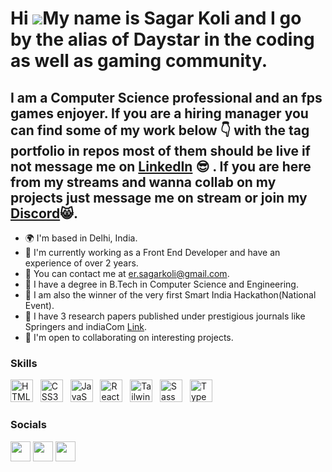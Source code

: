 Hi ![](https://user-images.githubusercontent.com/18350557/176309783-0785949b-9127-417c-8b55-ab5a4333674e.gif)My name is Sagar Koli and I go by the alias of Daystar in the coding as well as gaming community.
========================================================================================================================================

I am a Computer Science professional and an fps games enjoyer. If you are a hiring manager you can find some of my work below 👇 with the tag portfolio in repos most of them should be live if not message me on <a target="_blank" rel="noreferrer" href='https://www.linkedin.com/in/sagar-koli/'>LinkedIn</a> 😎 . If you are here from my streams and wanna collab on my projects just message me on stream or join my <a target="_blank" rel="noreferrer" href='https://discord.gg/DKWKpgd'>Discord</a>😸.
--------------------------

*   🌍  I'm based in Delhi, India.
*   💼  I'm currently working as a Front End Developer and have an experience of over 2 years.
*   📧  You can contact me at [er.sagarkoli@gmail.com](mailto:er.sagarkoli@gmail.com).
*   🧠  I have a degree in B.Tech in Computer Science and Engineering.
*   🥈  I am also the winner of the very first Smart India Hackathon(National Event).
*   📄  I have 3 research papers published under prestigious journals like Springers and indiaCom <a target="_blank" rel="noreferrer" href='https://www.linkedin.com/in/sagar-koli/details/publications/?profileUrn=urn%3Ali%3Afsd_profile%3AACoAACACK8gBUyHpvAS7Ds7GdGyFWX1Y38FmTh0'>Link</a>.
*   🤝  I'm open to collaborating on interesting projects.

### Skills

<p align="left">
<a href="https://developer.mozilla.org/en-US/docs/Glossary/HTML5" target="_blank" rel="noreferrer"><img src="https://raw.githubusercontent.com/danielcranney/readme-generator/main/public/icons/skills/html5-colored.svg" width="36" height="36" alt="HTML5" /></a> &nbsp;
<a href="https://www.w3.org/TR/CSS/#css" target="_blank" rel="noreferrer"><img src="https://raw.githubusercontent.com/danielcranney/readme-generator/main/public/icons/skills/css3-colored.svg" width="36" height="36" alt="CSS3" /></a> &nbsp;
 <a href="https://developer.mozilla.org/en-US/docs/Web/JavaScript" target="_blank" rel="noreferrer"><img src="https://raw.githubusercontent.com/danielcranney/readme-generator/main/public/icons/skills/javascript-colored.svg" width="36" height="36" alt="JavaScript" /></a> &nbsp;
<a href="https://reactjs.org/" target="_blank" rel="noreferrer"><img src="https://raw.githubusercontent.com/danielcranney/readme-generator/main/public/icons/skills/react-colored.svg" width="36" height="36" alt="React" /></a> &nbsp;
<a href="https://tailwindcss.com/" target="_blank" rel="noreferrer"><img src="https://raw.githubusercontent.com/danielcranney/readme-generator/main/public/icons/skills/tailwindcss-colored.svg" width="36" height="36" alt="TailwindCSS" /></a> &nbsp; <a href="https://sass-lang.com/" target="_blank" rel="noreferrer"><img src="https://raw.githubusercontent.com/danielcranney/readme-generator/main/public/icons/skills/sass-colored.svg" width="36" height="36" alt="Sass" /></a> &nbsp; <a href="https://www.typescriptlang.org/" target="_blank" rel="noreferrer"><img src="https://raw.githubusercontent.com/danielcranney/readme-generator/main/public/icons/skills/typescript-colored.svg" width="36" height="36" alt="TypeScript" /></a>

### Socials

<p align="left"> <a href="https://www.linkedin.com/in/stefan-topalovic-dev/" target="_blank" rel="noreferrer"><img src="https://raw.githubusercontent.com/danielcranney/readme-generator/main/public/icons/socials/linkedin.svg" width="32" height="32" /></a> <a href="https://www.twitch.tv/daystar_bob" target="_blank" rel="noreferrer"><img src="https://raw.githubusercontent.com/danielcranney/readme-generator/main/public/icons/socials/twitch.svg" width="32" height="32" /></a> <a href="https://www.youtube.com/@daystar_bob" target="_blank" rel="noreferrer"><img src="https://raw.githubusercontent.com/danielcranney/readme-generator/main/public/icons/socials/youtube.svg" width="32" height="32" /></a></p>
